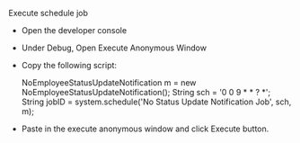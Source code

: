 Execute schedule job

- Open the developer console
- Under Debug, Open Execute Anonymous Window
- Copy the following script:

    NoEmployeeStatusUpdateNotification m = new NoEmployeeStatusUpdateNotification();
    String sch = '0 0 9 * * ? *';
    String jobID = system.schedule('No Status Update Notification Job', sch, m);

- Paste in the execute anonymous window and click Execute button.